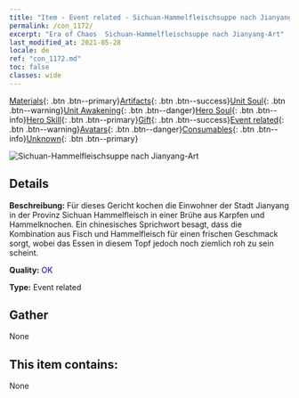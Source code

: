 ```yaml
---
title: "Item - Event related - Sichuan-Hammelfleischsuppe nach Jianyang-Art"
permalink: /con_1172/
excerpt: "Era of Chaos  Sichuan-Hammelfleischsuppe nach Jianyang-Art"
last_modified_at: 2021-05-28
locale: de
ref: "con_1172.md"
toc: false
classes: wide
---
```

 [Materials](/ItemsDE/){: .btn .btn--primary}[Artifacts](/ItemsDE/Artifacts/){: .btn .btn--success}[Unit Soul](/ItemsDE/UnitSoul/){: .btn .btn--warning}[Unit Awakening](/ItemsDE/UnitAwakening/){: .btn .btn--danger}[Hero Soul](/ItemsDE/HeroSoul/){: .btn .btn--info}[Hero Skill](/ItemsDE/HeroSkill/){: .btn .btn--primary}[Gift](/ItemsDE/Gift/){: .btn .btn--success}[Event related](/ItemsDE/Events/){: .btn .btn--warning}[Avatars](/ItemsDE/Avatars/){: .btn .btn--danger}[Consumables](/ItemsDE/Consumables/){: .btn .btn--info}[Unknown](/ItemsDE/Unknown/){: .btn .btn--primary}

 ![Sichuan-Hammelfleischsuppe nach Jianyang-Art](/images/t/i_81511131.png)

## Details
 **Beschreibung:** Für dieses Gericht kochen die Einwohner der Stadt Jianyang in der Provinz Sichuan Hammelfleisch in einer Brühe aus Karpfen und Hammelknochen. Ein chinesisches Sprichwort besagt, dass die Kombination aus Fisch und Hammelfleisch für einen frischen Geschmack sorgt, wobei das Essen in diesem Topf jedoch noch ziemlich roh zu sein scheint.

 **Quality:** <span style="color: #0000CD">OK</span>

 **Type:** Event related

## Gather

  None

## This item contains:

  None

